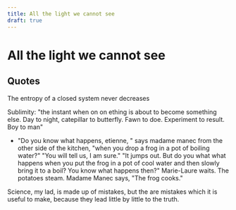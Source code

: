 ```yaml
---
title: All the light we cannot see
draft: true
---
```

# All the light we cannot see
## Quotes

The entropy of a closed system never decreases

Sublimity: "the instant when on on ething is about to become something else. Day to night, catepillar to butterfly. Fawn to doe. Experiment to result. Boy to man"

-
	"Do you know what happens, etienne, " says madame manec from 
the other side of the kitchen, "when you drop a frog in a pot of boiling 
water?"
	"You will tell us, I am sure."
	"It jumps out. But do you what what happens when you put the 
frog in a pot of cool water and then slowly bring it to a boil? You know 
what happens then?"
	Marie-Laure waits. The potatoes steam.
	Madame Manec says, "The frog cooks."

Science, my lad, is made up of mistakes, but the are mistakes which it is useful to make, because they lead little by little to the truth.


